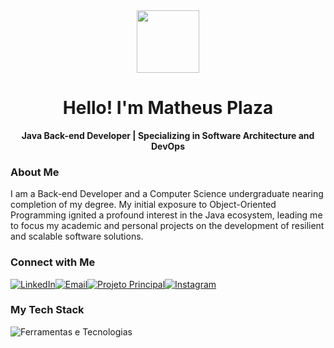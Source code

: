 <div id="header" align="center">
  <img src="https://media.giphy.com/media/M9gbBd9nbDrOTu1Mqx/giphy.gif" width="100"/>
  <h1>Hello! I'm Matheus Plaza</h1>
  <p><strong>Java Back-end Developer | Specializing in Software Architecture and DevOps</strong></p>
</div>

<div id="about" align="left">
  <h3>About Me</h3>
  <p>
    I am a Back-end Developer and a Computer Science undergraduate nearing completion of my degree. My initial exposure to Object-Oriented Programming ignited a profound interest in the Java ecosystem, leading me to focus my academic and personal projects on the development of resilient and scalable software solutions.
  </p>
</div>

<div id="social" align="left">
  <h3>Connect with Me</h3>
  <a href="https://www.linkedin.com/in/matheus-plaza-3424aa267" target="_blank"><img src="https://img.shields.io/badge/LinkedIn-0077B5?style=for-the-badge&logo=linkedin&logoColor=white" alt="LinkedIn"/></a><a href="mailto:matheusplaza@alunos.utfpr.edu.br"><img src="https://img.shields.io/badge/Email-D14836?style=for-the-badge&logo=gmail&logoColor=white" alt="Email"/></a><a href="https://github.com/matheus-plaza/libraryAPI" target="_blank"><img src="https://img.shields.io/badge/Meu%20Projeto%20Principal-000000?style=for-the-badge&logo=github&logoColor=white" alt="Projeto Principal"/></a><a href="https://www.instagram.com/matheusplaza_/" target="_blank"><img src="https://img.shields.io/badge/Instagram-E4405F?style=for-the-badge&logo=instagram&logoColor=white" alt="Instagram"/></a>

</div>

<div id="tech" align="left">
  <h3>My Tech Stack</h3>
  <p>
    <img src="https://skillicons.dev/icons?i=java,spring,angular,c,docker,maven,hibernate,postgres,mysql,postman,linux,git,gitlab,kafka" alt="Ferramentas e Tecnologias"/>
 </p>
